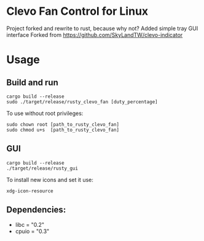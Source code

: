 # Clevo Fan Control for Linux

Project forked and rewrite to rust, because why not?
Added simple tray GUI interface
Forked from https://github.com/SkyLandTW/clevo-indicator

# Usage

## Build and run
```console
cargo build --release
sudo ./target/release/rusty_clevo_fan [duty_percentage]
```

To use without root privileges:
```console
sudo chown root [path_to_rusty_clevo_fan]
sudo chmod u+s  [path_to_rusty_clevo_fan]
```
## GUI
```console
cargo build --release
./target/release/rusty_gui
```

To install new icons and set it use: 
```console
xdg-icon-resource
```

## Dependencies:
* libc = "0.2"
* cpuio = "0.3"
